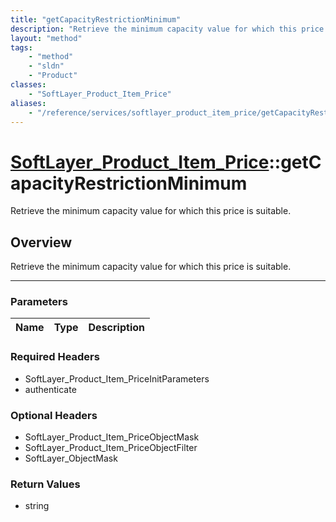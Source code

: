 ```yaml
---
title: "getCapacityRestrictionMinimum"
description: "Retrieve the minimum capacity value for which this price is suitable."
layout: "method"
tags:
    - "method"
    - "sldn"
    - "Product"
classes:
    - "SoftLayer_Product_Item_Price"
aliases:
    - "/reference/services/softlayer_product_item_price/getCapacityRestrictionMinimum"
---
```

# [SoftLayer_Product_Item_Price](/reference/services/SoftLayer_Product_Item_Price)::getCapacityRestrictionMinimum


Retrieve the minimum capacity value for which this price is suitable.


## Overview 
Retrieve the minimum capacity value for which this price is suitable.

-----

### Parameters 
|Name | Type | Description |
| --- | --- | --- |


### Required Headers
* SoftLayer_Product_Item_PriceInitParameters
* authenticate


### Optional Headers
* SoftLayer_Product_Item_PriceObjectMask
* SoftLayer_Product_Item_PriceObjectFilter
* SoftLayer_ObjectMask

### Return Values
* string




